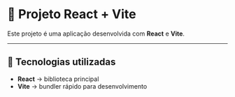 # 🛒 Projeto React + Vite

Este projeto é uma aplicação desenvolvida com **React** e **Vite**.

---

## 🚀 Tecnologias utilizadas
- **React** → biblioteca principal
- **Vite** → bundler rápido para desenvolvimento



